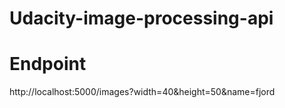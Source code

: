 # Udacity-image-processing-api

# Endpoint 
http://localhost:5000/images?width=40&height=50&name=fjord


